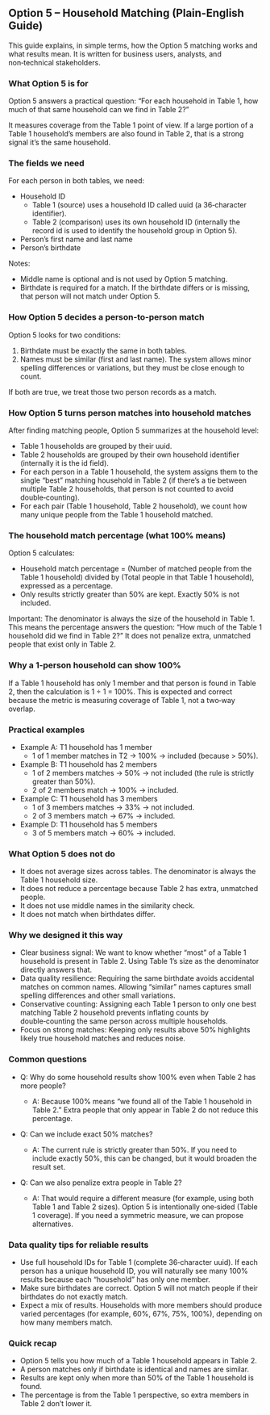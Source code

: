 ## Option 5 – Household Matching (Plain‑English Guide)

This guide explains, in simple terms, how the Option 5 matching works and what results mean. It is written for business users, analysts, and non‑technical stakeholders.

### What Option 5 is for
Option 5 answers a practical question: “For each household in Table 1, how much of that same household can we find in Table 2?”

It measures coverage from the Table 1 point of view. If a large portion of a Table 1 household’s members are also found in Table 2, that is a strong signal it’s the same household.

### The fields we need
For each person in both tables, we need:
- Household ID
  - Table 1 (source) uses a household ID called uuid (a 36‑character identifier).
  - Table 2 (comparison) uses its own household ID (internally the record id is used to identify the household group in Option 5).
- Person’s first name and last name
- Person’s birthdate

Notes:
- Middle name is optional and is not used by Option 5 matching.
- Birthdate is required for a match. If the birthdate differs or is missing, that person will not match under Option 5.

### How Option 5 decides a person‑to‑person match
Option 5 looks for two conditions:
1) Birthdate must be exactly the same in both tables.
2) Names must be similar (first and last name). The system allows minor spelling differences or variations, but they must be close enough to count.

If both are true, we treat those two person records as a match.

### How Option 5 turns person matches into household matches
After finding matching people, Option 5 summarizes at the household level:
- Table 1 households are grouped by their uuid.
- Table 2 households are grouped by their own household identifier (internally it is the id field).
- For each person in a Table 1 household, the system assigns them to the single “best” matching household in Table 2 (if there’s a tie between multiple Table 2 households, that person is not counted to avoid double‑counting).
- For each pair (Table 1 household, Table 2 household), we count how many unique people from the Table 1 household matched.

### The household match percentage (what 100% means)
Option 5 calculates:
- Household match percentage = (Number of matched people from the Table 1 household) divided by (Total people in that Table 1 household), expressed as a percentage.
- Only results strictly greater than 50% are kept. Exactly 50% is not included.

Important: The denominator is always the size of the household in Table 1. This means the percentage answers the question: “How much of the Table 1 household did we find in Table 2?” It does not penalize extra, unmatched people that exist only in Table 2.

### Why a 1‑person household can show 100%
If a Table 1 household has only 1 member and that person is found in Table 2, then the calculation is 1 ÷ 1 = 100%. This is expected and correct because the metric is measuring coverage of Table 1, not a two‑way overlap.

### Practical examples
- Example A: T1 household has 1 member
  - 1 of 1 member matches in T2 → 100% → included (because > 50%).
- Example B: T1 household has 2 members
  - 1 of 2 members matches → 50% → not included (the rule is strictly greater than 50%).
  - 2 of 2 members match → 100% → included.
- Example C: T1 household has 3 members
  - 1 of 3 members matches → 33% → not included.
  - 2 of 3 members match → 67% → included.
- Example D: T1 household has 5 members
  - 3 of 5 members match → 60% → included.

### What Option 5 does not do
- It does not average sizes across tables. The denominator is always the Table 1 household size.
- It does not reduce a percentage because Table 2 has extra, unmatched people.
- It does not use middle names in the similarity check.
- It does not match when birthdates differ.

### Why we designed it this way
- Clear business signal: We want to know whether “most” of a Table 1 household is present in Table 2. Using Table 1’s size as the denominator directly answers that.
- Data quality resilience: Requiring the same birthdate avoids accidental matches on common names. Allowing “similar” names captures small spelling differences and other small variations.
- Conservative counting: Assigning each Table 1 person to only one best matching Table 2 household prevents inflating counts by double‑counting the same person across multiple households.
- Focus on strong matches: Keeping only results above 50% highlights likely true household matches and reduces noise.

### Common questions
- Q: Why do some household results show 100% even when Table 2 has more people?
  - A: Because 100% means “we found all of the Table 1 household in Table 2.” Extra people that only appear in Table 2 do not reduce this percentage.

- Q: Can we include exact 50% matches?
  - A: The current rule is strictly greater than 50%. If you need to include exactly 50%, this can be changed, but it would broaden the result set.

- Q: Can we also penalize extra people in Table 2?
  - A: That would require a different measure (for example, using both Table 1 and Table 2 sizes). Option 5 is intentionally one‑sided (Table 1 coverage). If you need a symmetric measure, we can propose alternatives.

### Data quality tips for reliable results
- Use full household IDs for Table 1 (complete 36‑character uuid). If each person has a unique household ID, you will naturally see many 100% results because each “household” has only one member.
- Make sure birthdates are correct. Option 5 will not match people if their birthdates do not exactly match.
- Expect a mix of results. Households with more members should produce varied percentages (for example, 60%, 67%, 75%, 100%), depending on how many members match.

### Quick recap
- Option 5 tells you how much of a Table 1 household appears in Table 2.
- A person matches only if birthdate is identical and names are similar.
- Results are kept only when more than 50% of the Table 1 household is found.
- The percentage is from the Table 1 perspective, so extra members in Table 2 don’t lower it.


